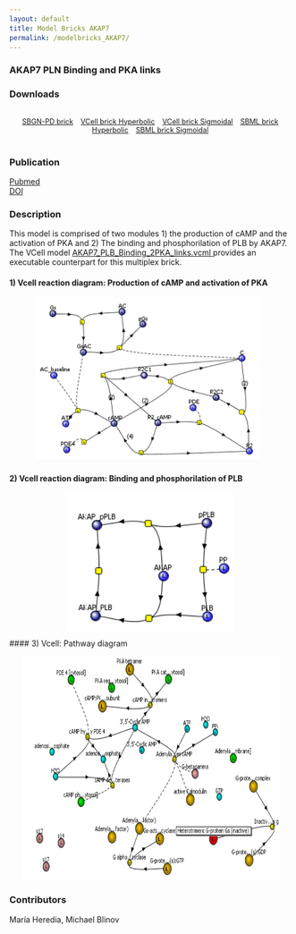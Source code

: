 ```yaml
---
layout: default
title: Model Bricks AKAP7
permalink: /modelbricks_AKAP7/
---
```

### AKAP7 PLN Binding and PKA links

### Downloads
<div class="img" style="font-size:90%; text-align:center;"><br />
 <a href="/modelbricks/PhosphorylationSBGN.graphml">SBGN-PD brick</a> &ensp; 
 <a href="/modelbricks/Tyson_2003_1b.vcml">VCell brick Hyperbolic</a> &ensp; 
 <a href="/modelbricks/Tyson_2003_1c.vcml">VCell brick Sigmoidal</a> &ensp;
 <a href="/modelbricks/Tyson_2003_1b.xml">SBML brick Hyperbolic</a> &ensp;
<a href="/modelbricks/Tyson_2003_1c.xml">SBML brick Sigmoidal</a>
</div>
<br />

### Publication 

 <a href="https://www.ncbi.nlm.nih.gov/pubmed/?term=26027516">Pubmed </a> <br />
 <a href="https://www.sciencedirect.com/science/article/pii/S0898656815001722?via%3Dihub">DOI </a><br />

### Description

This model is comprised of two modules 1) the production of cAMP and the activation of PKA and 2) The binding and phosphorilation of PLB by AKAP7. The VCell model <a href="/modelbricks/AKAP7_PLB_Binding_2PKA_links"> AKAP7_PLB_Binding_2PKA_links.vcml </a> provides an executable counterpart for this multiplex brick.

#### 1) Vcell reaction diagram: Production of cAMP and activation of PKA

 <p align="center">
  <img src="/images/modelbricks/cCAMPprod_PKAact.PNG" width="400" > &ensp; 
 </p>

#### 2) Vcell reaction diagram: Binding and phosphorilation of PLB

<p align="center">
 <img align="center" src="/images/modelbricks/PLB_binding_phosph.PNG" width="300"/><br />  </div>
</p>
#### 3) Vcell: Pathway diagram

<p align="center">
  <img width="460" height="400" src="/images/modelbricks/Pathways-AKAP7.PNG">
</p>


### Contributors
María Heredia, Michael Blinov

 

